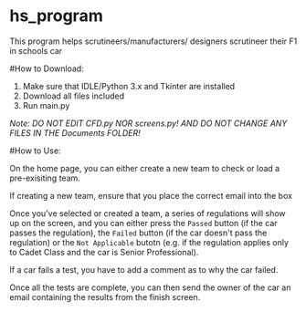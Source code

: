 # hs_program
This program helps scrutineers/manufacturers/ designers scrutineer their F1 in schools car

#How to Download:
1) Make sure that IDLE/Python 3.x and Tkinter are installed
2) Download all files included
3) Run main.py

*Note: DO NOT EDIT CFD.py NOR screens.py! AND DO NOT CHANGE ANY FILES IN THE Documents FOLDER!*

#How to Use:

On the home page, you can either create a new team to check or load a pre-exisiting team. 

If creating a new team, ensure that you place the correct email into the box

Once you've selected or created a team, a series of regulations will show up on the screen, and you can either press the `Passed` button (if the car passes the regulation), the `Failed` button (if the car doesn't pass the regulation) or the `Not Applicable` butotn (e.g. if the regulation applies only to Cadet Class and the car is Senior Professional).

If a car fails a test, you have to add a comment as to why the car failed.

Once all the tests are complete, you can then send the owner of the car an email containing the results from the finish screen.
